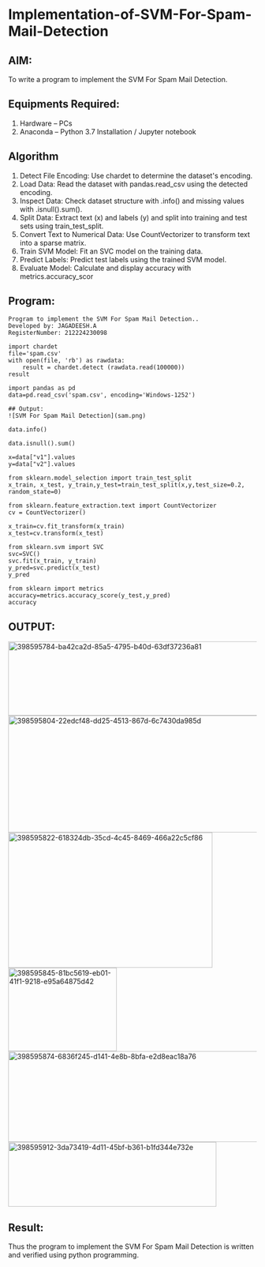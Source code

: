 # Implementation-of-SVM-For-Spam-Mail-Detection

## AIM:
To write a program to implement the SVM For Spam Mail Detection.

## Equipments Required:
1. Hardware – PCs
2. Anaconda – Python 3.7 Installation / Jupyter notebook

## Algorithm
1. Detect File Encoding: Use chardet to determine the dataset's encoding.
2. Load Data: Read the dataset with pandas.read_csv using the detected encoding.
3. Inspect Data: Check dataset structure with .info() and missing values with .isnull().sum().
4. Split Data: Extract text (x) and labels (y) and split into training and test sets using train_test_split.
5. Convert Text to Numerical Data: Use CountVectorizer to transform text into a sparse matrix.
6. Train SVM Model: Fit an SVC model on the training data.
7. Predict Labels: Predict test labels using the trained SVM model.
8. Evaluate Model: Calculate and display accuracy with metrics.accuracy_scor 

## Program:
```
Program to implement the SVM For Spam Mail Detection..
Developed by: JAGADEESH.A
RegisterNumber: 212224230098 

```
```
import chardet
file='spam.csv'
with open(file, 'rb') as rawdata:
    result = chardet.detect (rawdata.read(100000))
result
```
```
import pandas as pd
data=pd.read_csv('spam.csv', encoding='Windows-1252')

## Output:
![SVM For Spam Mail Detection](sam.png)
```
```
data.info()
```
```
data.isnull().sum()
```
```
x=data["v1"].values
y=data["v2"].values
```
```
from sklearn.model_selection import train_test_split
x_train, x_test, y_train,y_test=train_test_split(x,y,test_size=0.2, random_state=0)
```
```
from sklearn.feature_extraction.text import CountVectorizer
cv = CountVectorizer()
```
```
x_train=cv.fit_transform(x_train)
x_test=cv.transform(x_test)
```
```
from sklearn.svm import SVC
svc=SVC()
svc.fit(x_train, y_train)
y_pred=svc.predict(x_test)
y_pred
```
```
from sklearn import metrics
accuracy=metrics.accuracy_score(y_test,y_pred)
accuracy
```

## OUTPUT:

<img width="708" height="150" alt="398595784-ba42ca2d-85a5-4795-b40d-63df37236a81" src="https://github.com/user-attachments/assets/ceb91dc9-bf66-4151-88c4-2d187cfe2217" />


<img width="726" height="237" alt="398595804-22edcf48-dd25-4513-867d-6c7430da985d" src="https://github.com/user-attachments/assets/090f6275-dee5-4cd7-b509-3dc5a395dea8" />


<img width="414" height="274" alt="398595822-618324db-35cd-4c45-8469-466a22c5cf86" src="https://github.com/user-attachments/assets/07695427-9dc5-401f-8ed3-8f8019d2be26" />


<img width="220" height="169" alt="398595845-81bc5619-eb01-41f1-9218-e95a64875d42" src="https://github.com/user-attachments/assets/ea51862e-8db4-421b-953c-99bd5f5348f6" />


<img width="653" height="184" alt="398595874-6836f245-d141-4e8b-8bfa-e2d8eac18a76" src="https://github.com/user-attachments/assets/e01aa784-6317-44e7-9f3d-f76fca94829e" />


<img width="422" height="131" alt="398595912-3da73419-4d11-45bf-b361-b1fd344e732e" src="https://github.com/user-attachments/assets/abc6ab5f-6594-4ec1-93d9-ba1ef1581959" />

## Result:
Thus the program to implement the SVM For Spam Mail Detection is written and verified using python programming.
